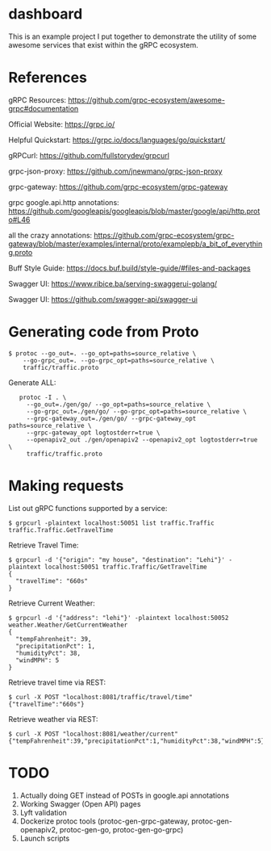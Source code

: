 # dashboard

This is an example project I put together to demonstrate the utility of some awesome services that exist within the gRPC ecosystem.

# References

gRPC Resources: https://github.com/grpc-ecosystem/awesome-grpc#documentation

Official Website: https://grpc.io/

Helpful Quickstart: https://grpc.io/docs/languages/go/quickstart/

gRPCurl: https://github.com/fullstorydev/grpcurl

grpc-json-proxy: https://github.com/jnewmano/grpc-json-proxy

grpc-gateway: https://github.com/grpc-ecosystem/grpc-gateway

grpc google.api.http annotations: https://github.com/googleapis/googleapis/blob/master/google/api/http.proto#L46

all the crazy annotations: https://github.com/grpc-ecosystem/grpc-gateway/blob/master/examples/internal/proto/examplepb/a_bit_of_everything.proto

Buff Style Guide: https://docs.buf.build/style-guide/#files-and-packages

Swagger UI: https://www.ribice.ba/serving-swaggerui-golang/

Swagger UI: https://github.com/swagger-api/swagger-ui

# Generating code from Proto

```
$ protoc --go_out=. --go_opt=paths=source_relative \
    --go-grpc_out=. --go-grpc_opt=paths=source_relative \
    traffic/traffic.proto
```

Generate ALL:
```
   protoc -I . \
     --go_out=./gen/go/ --go_opt=paths=source_relative \
     --go-grpc_out=./gen/go/ --go-grpc_opt=paths=source_relative \
     --grpc-gateway_out=./gen/go/ --grpc-gateway_opt paths=source_relative \
     --grpc-gateway_opt logtostderr=true \
     --openapiv2_out ./gen/openapiv2 --openapiv2_opt logtostderr=true \
     traffic/traffic.proto
```



# Making requests

List out gRPC functions supported by a service:
```
$ grpcurl -plaintext localhost:50051 list traffic.Traffic
traffic.Traffic.GetTravelTime
```

Retrieve Travel Time:
```
$ grpcurl -d '{"origin": "my house", "destination": "Lehi"}' -plaintext localhost:50051 traffic.Traffic/GetTravelTime
{
  "travelTime": "660s"
}
```

Retrieve Current Weather:
```
$ grpcurl -d '{"address": "lehi"}' -plaintext localhost:50052 weather.Weather/GetCurrentWeather
{
  "tempFahrenheit": 39,
  "precipitationPct": 1,
  "humidityPct": 38,
  "windMPH": 5
}
```

Retrieve travel time via REST:
```
$ curl -X POST "localhost:8081/traffic/travel/time"
{"travelTime":"660s"}
```

Retrieve weather via REST:
```
$ curl -X POST "localhost:8081/weather/current"
{"tempFahrenheit":39,"precipitationPct":1,"humidityPct":38,"windMPH":5}
```

# TODO
1. Actually doing GET instead of POSTs in google.api annotations
1. Working Swagger (Open API) pages
1. Lyft validation
1. Dockerize protoc tools (protoc-gen-grpc-gateway, protoc-gen-openapiv2, protoc-gen-go, protoc-gen-go-grpc)
1. Launch scripts
